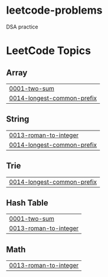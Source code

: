 # leetcode-problems
DSA practice

<!---LeetCode Topics Start-->
# LeetCode Topics
## Array
|  |
| ------- |
| [0001-two-sum](https://github.com/thanmai09/leetcode-problems/tree/master/0001-two-sum) |
| [0014-longest-common-prefix](https://github.com/thanmai09/leetcode-problems/tree/master/0014-longest-common-prefix) |
## String
|  |
| ------- |
| [0013-roman-to-integer](https://github.com/thanmai09/leetcode-problems/tree/master/0013-roman-to-integer) |
| [0014-longest-common-prefix](https://github.com/thanmai09/leetcode-problems/tree/master/0014-longest-common-prefix) |
## Trie
|  |
| ------- |
| [0014-longest-common-prefix](https://github.com/thanmai09/leetcode-problems/tree/master/0014-longest-common-prefix) |
## Hash Table
|  |
| ------- |
| [0001-two-sum](https://github.com/thanmai09/leetcode-problems/tree/master/0001-two-sum) |
| [0013-roman-to-integer](https://github.com/thanmai09/leetcode-problems/tree/master/0013-roman-to-integer) |
## Math
|  |
| ------- |
| [0013-roman-to-integer](https://github.com/thanmai09/leetcode-problems/tree/master/0013-roman-to-integer) |
<!---LeetCode Topics End-->